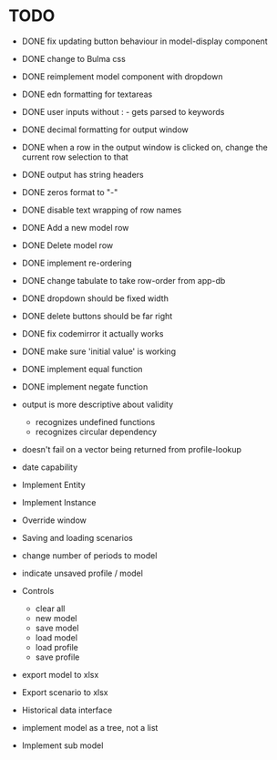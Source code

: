 # TODO

* DONE fix updating button behaviour in model-display component
* DONE change to Bulma css
* DONE reimplement model component with dropdown
* DONE edn formatting for textareas
* DONE user inputs without : - gets parsed to keywords
* DONE decimal formatting for output window
* DONE when a row in the output window is clicked on, change the current row selection to that
* DONE output has string headers
* DONE zeros format to "-"
* DONE disable text wrapping of row names
* DONE Add a new model row
* DONE Delete model row
* DONE implement re-ordering
* DONE change tabulate to take row-order from app-db
* DONE dropdown should be fixed width
* DONE delete buttons should be far right
* DONE fix codemirror it actually works

* DONE make sure 'initial value' is working
* DONE implement equal function
* DONE implement negate function
* output is more descriptive about validity
  * recognizes undefined functions
  * recognizes circular dependency
* doesn't fail on a vector being returned from profile-lookup
* date capability
* Implement Entity
* Implement Instance
* Override window
* Saving and loading scenarios
* change number of periods to model
* indicate unsaved profile / model
* Controls
  * clear all
  * new model
  * save model
  * load model
  * load profile
  * save profile
* export model to xlsx
* Export scenario to xlsx
* Historical data interface
* implement model as a tree, not a list
* Implement sub model